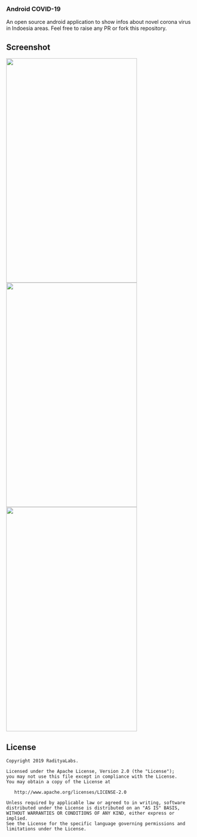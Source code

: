 ### Android COVID-19

An open source android application to show infos about novel corona virus in Indoesia areas. Feel free to raise any PR or fork this repository.


Screenshot
----------
<img src="https://github.com/radityagumay/COVID-19/blob/master/public/images/Screenshot_1584412239.png" width="350" height="600" />

<img src="https://github.com/radityagumay/COVID-19/blob/master/public/images/Screenshot_1584326466.png" width="350" height="600" />

<img src="https://github.com/radityagumay/COVID-19/blob/master/public/images/Screenshot_1584326470.png" width="350" height="600" />

License
-------
```
Copyright 2019 RadityaLabs.

Licensed under the Apache License, Version 2.0 (the "License");
you may not use this file except in compliance with the License.
You may obtain a copy of the License at

   http://www.apache.org/licenses/LICENSE-2.0

Unless required by applicable law or agreed to in writing, software
distributed under the License is distributed on an "AS IS" BASIS,
WITHOUT WARRANTIES OR CONDITIONS OF ANY KIND, either express or implied.
See the License for the specific language governing permissions and
limitations under the License.
```